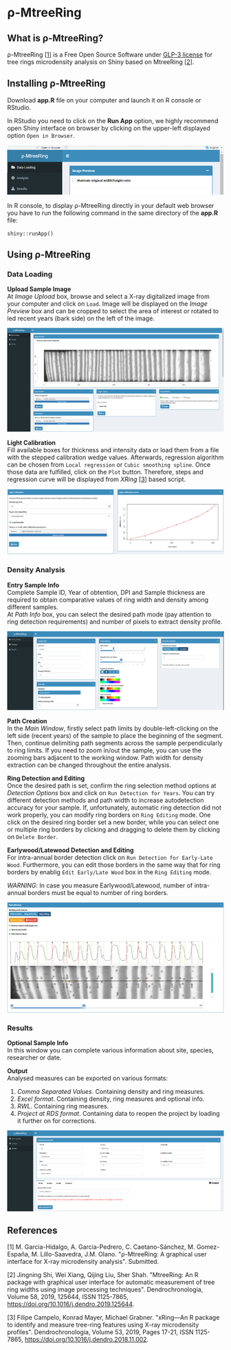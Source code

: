 # ρ-MtreeRing  
## What is ρ-MtreeRing?
ρ-MtreeRing [[1](#references)] is a Free Open Source Software under [GLP-3 license](https://cran.r-project.org/web/licenses/GPL-3) for tree rings microdensity analysis on Shiny based on MtreeRing [[2](#references)].

## Installing ρ-MtreeRing
Download **app.R** file on your computer and launch it on R console or RStudio. 

In RStudio you need to click on the **Run App** option, we highly recommend open Shiny interface on browser by clicking on the upper-left displayed option `Open in Browser`.

<p align="center">
  <img src="screenshots/img_01.png">
</p>

In R console, to display ρ-MtreeRing directly in your default web browser  you have to run the following command in the same directory of the **app.R** file: 

```rconsole
shiny::runApp() 
```

## Using ρ-MtreeRing

### Data Loading  

**Upload Sample Image**  
At *Image Upload* box, browse and select a X-ray digitalized image from your computer and click on `Load`. Image will be displayed on the *Image Preview* box and can be cropped to select the area of interest or rotated to led recent years (bark side) on the left of the image.

<p align="center">
  <img src="screenshots/img_02.png">
</p>

**Light Calibration**  
Fill available boxes for thickness and intensity data or load them from a file with the stepped calibration wedge values. Afterwards, regression algorithm can be chosen from `Local regression` or `Cubic smoothing spline`. Once those data are fulfilled, click on the `Plot` button. Therefore, steps and regression curve will be displayed from *XRing* [[3](#references)] based script.  

<p align="center">
  <img src="screenshots/img_03.png">
</p>


### Density Analysis

**Entry Sample Info**  
Complete Sample ID, Year of obtention, DPI and Sample thickness are required to obtain comparative values of ring width and density among different samples.  
At *Path Info* box, you can select the desired path mode (pay attention to ring detection requirements) and number of pixels to extract density profile.

<p align="center">
  <img src="screenshots/img_04.png">
</p>


**Path Creation**  
In the *Main Window*, firstly select path limits by double-left-clicking on the left side (recent years) of the sample to place the beginning of the segment. Then, continue delimiting path segments across the sample perpendicularly to ring limits. If you need to zoom in/out the sample, you can use the zooming bars adjacent to the working window.
Path width for density extraction can be changed throughout the entire analysis. 

**Ring Detection and Editing**  
Once the desired path is set, confirm the ring selection method options at *Detection Options* box and click on `Run Detection for Years`. You can try different detection methods and path width to increase autodetection accuracy for your sample.
If, unfortunately, automatic ring detection did not work properly, you can modify ring borders on `Ring Editing` mode. One click on the desired ring border set a new border, while you can select one or multiple ring borders by clicking and dragging to delete them by clicking on `Delete Border`.

**Earlywood/Latewood Detection and Editing**  
For intra-annual border detection click on `Run Detection for Early-Late Wood`. Furthermore, you can edit those borders in the same way that for ring borders by enablig `Edit Early/Late Wood` box in the `Ring Editing` mode.

*WARNING*: In case you measure Earlywood/Latewood, number of intra-annual borders must be equal to number of ring borders.

<p align="center">
  <img src="screenshots/img_05.png">
</p>

### Results

**Optional Sample Info**  
In this window you can complete various information about site, species, researcher or date.

**Output**  
Analysed measures can be exported on various formats:

1. *Comma Separated Values*. Containing density and ring measures.
2. *Excel format*. Containing density, ring measures and optional info.
3. *RWL*. Containing ring measures.
4. *Project at RDS format*. Containing data to reopen the project by loading it further on for corrections. 

<p align="center">
  <img src="screenshots/img_06.png">
</p>


## References

[1] M. Garcia-Hidalgo, A. Garcia-Pedrero, C. Caetano-Sánchez, M. Gomez-España, M. Lillo-Saavedra, J.M. Olano.
"ρ-MtreeRing: A graphical user interface for X-ray microdensity analysis". 
Submitted.

[2] Jingning Shi, Wei Xiang, Qijing Liu, Sher Shah.
"MtreeRing: An R package with graphical user interface for automatic measurement of tree ring widths using image processing techniques".
Dendrochronologia,
Volume 58,
2019,
125644,
ISSN 1125-7865,
https://doi.org/10.1016/j.dendro.2019.125644.

[3] Filipe Campelo, Konrad Mayer, Michael Grabner.
"xRing—An R package to identify and measure tree-ring features using X-ray microdensity profiles".
Dendrochronologia,
Volume 53,
2019,
Pages 17-21,
ISSN 1125-7865,
https://doi.org/10.1016/j.dendro.2018.11.002.


